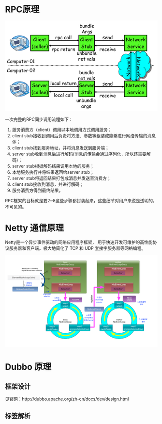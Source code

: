 # RPC原理

![](../../../images/rpc.png)

一次完整的RPC同步调用流程如下： 

1. 服务消费方（client）调用以本地调用方式调用服务；
2. client stub接收到调用后负责将方法、参数等组装成能够进行网络传输的消息体； 
3. client stub找到服务地址，并将消息发送到服务端； 
4. server stub收到消息后进行解码(消息的传输会通过序列化，所以还需要解码)； 
5. server stub根据解码结果调用本地的服务； 
6. 本地服务执行并将结果返回给server stub； 
7. server stub将返回结果打包成消息并发送至消费方； 
8. client stub接收到消息，并进行解码； 
9. 服务消费方得到最终结果。

RPC框架的目标就是要2~8这些步骤都封装起来，这些细节对用户来说是透明的，不可见的。



# Netty 通信原理

Netty是一个异步事件驱动的网络应用程序框架， 用于快速开发可维护的高性能协议服务器和客户端。极大地简化了 TCP 和 UDP 套接字服务器等网络编程。

![](../../../images/netty-theory.png)



# Dubbo 原理

## 框架设计

见官网：http://dubbo.apache.org/zh-cn/docs/dev/design.html



## 标签解析

